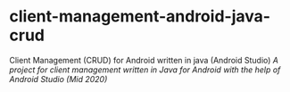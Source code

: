 # client-management-android-java-crud
Client Management (CRUD) for Android written in java (Android Studio)
*A project for client management written in Java for Android with the help of Android Studio (Mid 2020)*
